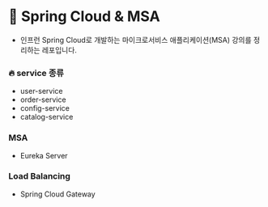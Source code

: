 # 📖 Spring Cloud & MSA

- 인프런 Spring Cloud로 개발하는 마이크로서비스 애플리케이션(MSA) 강의를 정리하는 레포입니다.


### 🔥 service 종류
- user-service
- order-service
- config-service
- catalog-service

### MSA
- Eureka Server

### Load Balancing
- Spring Cloud Gateway
